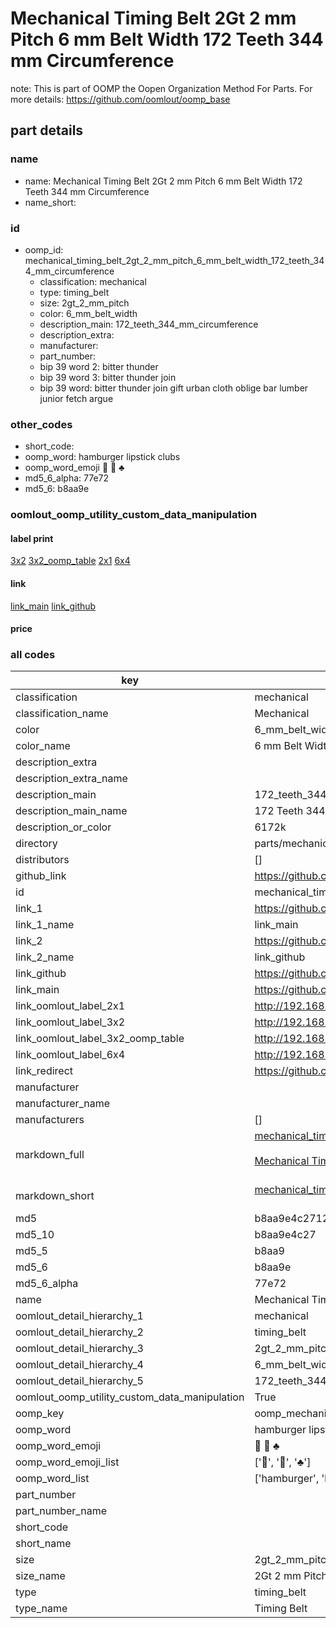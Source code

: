 # Mechanical Timing Belt 2Gt 2 mm Pitch 6 mm Belt Width 172 Teeth 344 mm Circumference  

note: This is part of OOMP the Oopen Organization Method For Parts. For more details: https://github.com/oomlout/oomp_base

##  part details
  







### name
* name: Mechanical Timing Belt 2Gt 2 mm Pitch 6 mm Belt Width 172 Teeth 344 mm Circumference
* name_short: 
### id
* oomp_id: mechanical_timing_belt_2gt_2_mm_pitch_6_mm_belt_width_172_teeth_344_mm_circumference
  * classification: mechanical
  * type: timing_belt
  * size: 2gt_2_mm_pitch
  * color: 6_mm_belt_width
  * description_main: 172_teeth_344_mm_circumference
  * description_extra: 
  * manufacturer: 
  * part_number: 
  * bip 39 word 2: bitter thunder
  * bip 39 word 3: bitter thunder join
  * bip 39 word: bitter thunder join gift urban cloth oblige bar lumber junior fetch argue

### other_codes
* short_code: 
* oomp_word: hamburger lipstick clubs
* oomp_word_emoji :hamburger: :lipstick: :clubs:
* md5_6_alpha: 77e72
* md5_6: b8aa9e






### oomlout_oomp_utility_custom_data_manipulation
#### label print
[3x2](http://192.168.1.245:1112/?label=oomp%2077e72)
[3x2_oomp_table](http://192.168.1.108:1112/?label=oomp%2077e72)
[2x1](http://192.168.1.242:1112/?label=oomp%2077e72)
[6x4](http://192.168.1.55:1112/?label=oomp%2077e72)    

#### link

[link_main](https://github.com/oomlout/oomlout_oomp_version_1_messy/tree/main/parts/mechanical_timing_belt_2gt_2_mm_pitch_6_mm_belt_width_172_teeth_344_mm_circumference) [link_github](https://github.com/oomlout/oomlout_oomp_version_1_messy/tree/main/parts/mechanical_timing_belt_2gt_2_mm_pitch_6_mm_belt_width_172_teeth_344_mm_circumference)                             

#### price







### all codes 
| key | value |  
| --- | --- |  
| classification | mechanical |  
| classification_name | Mechanical |  
| color | 6_mm_belt_width |  
| color_name | 6 mm Belt Width |  
| description_extra |  |  
| description_extra_name |  |  
| description_main | 172_teeth_344_mm_circumference |  
| description_main_name | 172 Teeth 344 mm Circumference |  
| description_or_color | 6172k |  
| directory | parts/mechanical_timing_belt_2gt_2_mm_pitch_6_mm_belt_width_172_teeth_344_mm_circumference |  
| distributors | [] |  
| github_link | https://github.com/oomlout/oomlout_oomp_part_src/tree/main/parts/mechanical_timing_belt_2gt_2_mm_pitch_6_mm_belt_width_172_teeth_344_mm_circumference |  
| id | mechanical_timing_belt_2gt_2_mm_pitch_6_mm_belt_width_172_teeth_344_mm_circumference |  
| link_1 | https://github.com/oomlout/oomlout_oomp_version_1_messy/tree/main/parts/mechanical_timing_belt_2gt_2_mm_pitch_6_mm_belt_width_172_teeth_344_mm_circumference |  
| link_1_name | link_main |  
| link_2 | https://github.com/oomlout/oomlout_oomp_version_1_messy/tree/main/parts/mechanical_timing_belt_2gt_2_mm_pitch_6_mm_belt_width_172_teeth_344_mm_circumference |  
| link_2_name | link_github |  
| link_github | https://github.com/oomlout/oomlout_oomp_version_1_messy/tree/main/parts/mechanical_timing_belt_2gt_2_mm_pitch_6_mm_belt_width_172_teeth_344_mm_circumference |  
| link_main | https://github.com/oomlout/oomlout_oomp_version_1_messy/tree/main/parts/mechanical_timing_belt_2gt_2_mm_pitch_6_mm_belt_width_172_teeth_344_mm_circumference |  
| link_oomlout_label_2x1 | http://192.168.1.242:1112/?label=oomp%2077e72 |  
| link_oomlout_label_3x2 | http://192.168.1.245:1112/?label=oomp%2077e72 |  
| link_oomlout_label_3x2_oomp_table | http://192.168.1.108:1112/?label=oomp%2077e72 |  
| link_oomlout_label_6x4 | http://192.168.1.55:1112/?label=oomp%2077e72 |  
| link_redirect | https://github.com/oomlout/oomlout_oomp_version_1_messy/tree/main/parts/mechanical_timing_belt_2gt_2_mm_pitch_6_mm_belt_width_172_teeth_344_mm_circumference |  
| manufacturer |  |  
| manufacturer_name |  |  
| manufacturers | [] |  
| markdown_full | [mechanical_timing_belt_2gt_2_mm_pitch_6_mm_belt_width_172_teeth_344_mm_circumference](none)<br>[](none)<br>[Mechanical Timing Belt 2Gt 2 Mm Pitch 6 Mm Belt Width 172 Teeth 344 Mm Circumference](none)<br><br> |  
| markdown_short | [mechanical_timing_belt_2gt_2_mm_pitch_6_mm_belt_width_172_teeth_344_mm_circumference](none)<br><br> |  
| md5 | b8aa9e4c27127304af77a61cf07860b6 |  
| md5_10 | b8aa9e4c27 |  
| md5_5 | b8aa9 |  
| md5_6 | b8aa9e |  
| md5_6_alpha | 77e72 |  
| name | Mechanical Timing Belt 2Gt 2 mm Pitch 6 mm Belt Width 172 Teeth 344 mm Circumference |  
| oomlout_detail_hierarchy_1 | mechanical |  
| oomlout_detail_hierarchy_2 | timing_belt |  
| oomlout_detail_hierarchy_3 | 2gt_2_mm_pitch |  
| oomlout_detail_hierarchy_4 | 6_mm_belt_width |  
| oomlout_detail_hierarchy_5 | 172_teeth_344_mm_circumference |  
| oomlout_oomp_utility_custom_data_manipulation | True |  
| oomp_key | oomp_mechanical_timing_belt_2gt_2_mm_pitch_6_mm_belt_width_172_teeth_344_mm_circumference |  
| oomp_word | hamburger lipstick clubs |  
| oomp_word_emoji | :hamburger: :lipstick: :clubs: |  
| oomp_word_emoji_list | [':hamburger:', ':lipstick:', ':clubs:'] |  
| oomp_word_list | ['hamburger', 'lipstick', 'clubs'] |  
| part_number |  |  
| part_number_name |  |  
| short_code |  |  
| short_name |  |  
| size | 2gt_2_mm_pitch |  
| size_name | 2Gt 2 mm Pitch |  
| type | timing_belt |  
| type_name | Timing Belt |  
